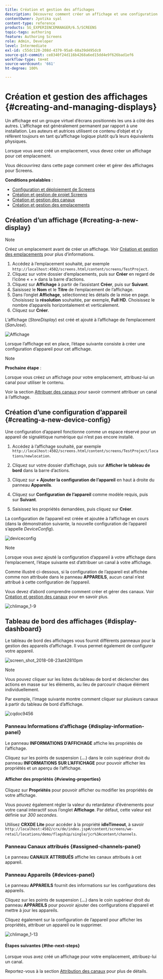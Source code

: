 ```yaml
---
title: Création et gestion des affichages
description: Découvrez comment créer un affichage et une configuration d’appareil dans AEM Screens. Découvrez également le tableau de bord des affichages.
contentOwner: Jyotika syal
content-type: reference
products: SG_EXPERIENCEMANAGER/6.5/SCREENS
topic-tags: authoring
feature: Authoring Screens
role: Admin, Developer
level: Intermediate
exl-id: c55dc128-208d-4379-95a8-60a39d495dc0
source-git-commit: ce8340f24d116b4268a6ed15dd4e9f626bad1ef6
workflow-type: tm+mt
source-wordcount: '661'
ht-degree: 100%

---
```


# Création et gestion des affichages {#creating-and-managing-displays}

Un affichage est un groupe virtuel d’écrans positionnés les uns à côté des autres. L’affichage est généralement permanent par rapport à une installation. Les auteurs et autrices utilisent ce contenu d’objet et s’y réfèrent toujours en tant qu’affichage logique plutôt qu’à leurs équivalents physiques.

Lorsque vous avez créé un emplacement, vous devez créer un affichage pour cet emplacement.

Vous découvrirez dans cette page comment créer et gérer des affichages pour Screens.

**Conditions préalables** :

* [Configuration et déploiement de Screens](configuring-screens-introduction.md)
* [Création et gestion de projet Screens](creating-a-screens-project.md)
* [Création et gestion des canaux](managing-channels.md)
* [Création et gestion des emplacements](managing-locations.md)

## Création d’un affichage {#creating-a-new-display}

>[!NOTE]
>
>Créez un emplacement avant de créer un affichage. Voir [Création et gestion des emplacements](managing-locations.md) pour plus d’informations.

1. Accédez à l’emplacement souhaité, par exemple `http://localhost:4502/screens.html/content/screens/TestProject`.
1. Cliquez sur votre dossier d’emplacements, puis sur **Créer** en regard de l’icône « + » dans la barre d’actions.
1. Cliquez sur **Affichage** à partir de l’assistant **Créer**, puis sur **Suivant**.
1. Saisissez le **Nom** et le **Titre** de l’emplacement de l’affichage.
1. Dans l’onglet **Affichage**, sélectionnez les détails de la mise en page. Choisissez la **résolution** souhaitée, par exemple, **Full HD**. Choisissez le nombre d’appareils horizontalement et verticalement.
1. Cliquez sur **Créer**.

L’affichage (*StoreDisplay*) est créé et ajouté à l’affichage de l’emplacement (*SanJose*).

![Affichage](assets/display.gif)

Lorsque l’affichage est en place, l’étape suivante consiste à créer une configuration d’appareil pour cet affichage.

>[!NOTE]
>
>**Prochaine étape** :
>
>Lorsque vous créez un affichage pour votre emplacement, attribuez-lui un canal pour utiliser le contenu.
>
>Voir la section [Attribuer des canaux](channel-assignment.md) pour savoir comment attribuer un canal à l’affichage.

## Création d’une configuration d’appareil {#creating-a-new-device-config}

Une configuration d’appareil fonctionne comme un espace réservé pour un appareil de signalétique numérique qui n’est pas encore installé.

1. Accédez à l’affichage souhaité, par exemple `http://localhost:4502/screens.html/content/screens/TestProject/locations/newlocation`.
1. Cliquez sur votre dossier d’affichage, puis sur **Afficher le tableau de bord** dans la barre d’actions.
1. Cliquez sur **+ Ajouter la configuration de l’appareil** en haut à droite du panneau **Appareils**.

1. Cliquez sur **Configuration de l’appareil** comme modèle requis, puis sur **Suivant**.

1. Saisissez les propriétés demandées, puis cliquez sur **Créer**.

La configuration de l’appareil est créée et ajoutée à l’affichage en cours (dans la démonstration suivante, la nouvelle configuration de l’appareil s’appelle *DeviceConfig*).

![deviceconfig](assets/deviceconfig.gif)

>[!NOTE]
>
>Lorsque vous avez ajouté la configuration d’appareil à votre affichage dans l’emplacement, l’étape suivante est d’attribuer un canal à votre affichage.
>
>Comme illustré ci-dessous, si la configuration de l’appareil est affichée comme non attribuée dans le panneau **APPAREILS**, aucun canal n’est attribué à cette configuration de l’appareil.
>
>Vous devez d’abord comprendre comment créer et gérer des canaux. Voir [Création et gestion des canaux](managing-channels.md) pour en savoir plus.

![chlimage_1-9](assets/chlimage_1-9.png)

## Tableau de bord des affichages {#display-dashboard}

Le tableau de bord des affichages vous fournit différents panneaux pour la gestion des appareils d’affichage. Il vous permet également de configurer votre appareil.

![screen_shot_2018-08-23at42810pm](assets/screen_shot_2018-08-23at42810pm.png)

>[!NOTE]
>
>Vous pouvez cliquer sur les listes du tableau de bord et déclencher des actions en masse sur les éléments, au lieu de parcourir chaque élément individuellement.
>
>Par exemple, l’image suivante montre comment cliquer sur plusieurs canaux à partir du tableau de bord d’affichage.

![cqdoc9456](assets/cqdoc9456.gif)

### Panneau Informations d’affichage {#display-information-panel}

Le panneau **INFORMATIONS D’AFFICHAGE** affiche les propriétés de l’affichage.

Cliquez sur les points de suspension (**...**) dans le coin supérieur droit du panneau **INFORMATIONS SUR L’AFFICHAGE** pour pouvoir afficher les propriétés et un aperçu de l’affichage.


#### Afficher des propriétés {#viewing-properties}

Cliquez sur **Propriétés** pour pouvoir afficher ou modifier les propriétés de votre affichage.

Vous pouvez également régler la valeur du retardateur d’événements pour votre canal interactif sous l’onglet **Affichage**. Par défaut, cette valeur est définie sur *300 secondes*.

Utilisez **CRXDE Lite** pour accéder à la propriété **idleTimeout**, à savoir `http://localhost:4502/crx/de/index.jsp#/content/screens/we-retail/locations/demo/flagship/single/jcr%3Acontent/channels`.


### Panneau Canaux attribués {#assigned-channels-panel}

Le panneau **CANAUX ATTRIBUÉS** affiche les canaux attribués à cet appareil.


### Panneau Appareils {#devices-panel}

Le panneau **APPAREILS** fournit des informations sur les configurations des appareils.

Cliquez sur les points de suspension (**…**) dans le coin supérieur droit du panneau **APPAREILS** pour pouvoir ajouter des configurations d’appareil et mettre à jour les appareils.

Cliquez également sur la configuration de l’appareil pour afficher les propriétés, attribuer un appareil ou le supprimer.

![chlimage_1-13](assets/chlimage_1-13.png)

#### Étapes suivantes {#the-next-steps}

Lorsque vous avez créé un affichage pour votre emplacement, attribuez-lui un canal.

Reportez-vous à la section [Attribution des canaux](channel-assignment.md) pour plus de détails.
